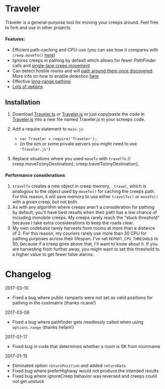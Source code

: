 # Traveler

Traveler is a general-purpose tool for moving your creeps around. Feel free to fork and use in other projects.

#### Features:
* Efficient path-caching and CPU-use (you can see how it compares with `creep.moveTo()` [here](https://github.com/bonzaiferroni/bonzAI/wiki/Improving-on-moveTo's-efficiency))
* Ignores creeps in pathing by default which allows for fewer PathFinder calls and [single-lane creep movement](https://github.com/bonzaiferroni/screepswiki/blob/master/gifs/s33-moveTo.gif)
* Can detect hostile rooms and will [path around them once discovered](https://github.com/bonzaiferroni/bonzAI/wiki/Improving-on-moveTo's-efficiency#long-distances-path-length-400). More info on how to enable detection [here](https://github.com/bonzaiferroni/Traveler/wiki/Improving-Traveler:-Important-Changes#hostile-room-avoidance)
* Effective [long-range pathing](https://github.com/bonzaiferroni/bonzAI/wiki/Improving-on-moveTo's-efficiency#very-long-distances-path-length-1200) 
* [Lots of options]()

## Installation

1. Download [Traveler.ts](https://gist.github.com/bonzaiferroni/18de0bf98228c28d1671d5d79627193b) or [Traveler.js](https://gist.github.com/bonzaiferroni/bbbbf8a681f071dc13759da8a1be316e) or just copy/paste the code in [Traveler.js](https://raw.githubusercontent.com/bonzaiferroni/Traveler/master/Traveler.js) into a new file named Traveler.js in your screeps code.

2. Add a require statement to `main.js`: 
    * `var Traveler = require('Traveler');`
    * (in the sim or some private servers you might need to use `'Traveler.js'`)
3. Replace situations where you used `moveTo` with `travelTo`
    // creep.moveTo(myDestination);
    creep.travelTo(myDestination);

#### Performance considerations
1. `travelTo` creates a new object in creep memory, `_travel`, which is analogous to the object used by `moveTo()` for caching the creeps path. For this reason, it will save memory to use either `travelTo()` or `moveTo()` with a given creep, but not both.
2. As with any algorithm where creeps aren't a consideration for pathing by default, you'll have best results when their path has a low chance of including immobile creeps. My creeps rarely reach the "stuck threshold" because I take extra considerations to keep the roads clear. 
3. My own codebase rarely harvests from rooms at more than a distance of 2. For this reason, my couriers rarely use more than 30 CPU for pathing purposes across their lifespan. I've set `REPORT_CPU_THRESHOLD` to 50, because if a creep goes above that, I'll want to know about it. If you are harvesting from further away, you might want to set this threshold to a higher value to get fewer false alarms.


# Changelog

2017-03-10
* Fixed a bug where public ramparts were not set as valid positions for pathing in the costmatrix (thanks ricane!)

2017-03-06
* Fixed a bug where pathfinder gets needlessly called when using `options.range` (thanks helam!)

2017-01-17
* Fixed bug in code that determines whether a room is SK from roomname

2017-01-15
* Eliminated option `returnPosition` and added `returnData`
* Fixed bug where preferHighway would not produce the intended results
* Fixed bug where ignoreCreep behavior was reversed and creeps could not get unstuck 
